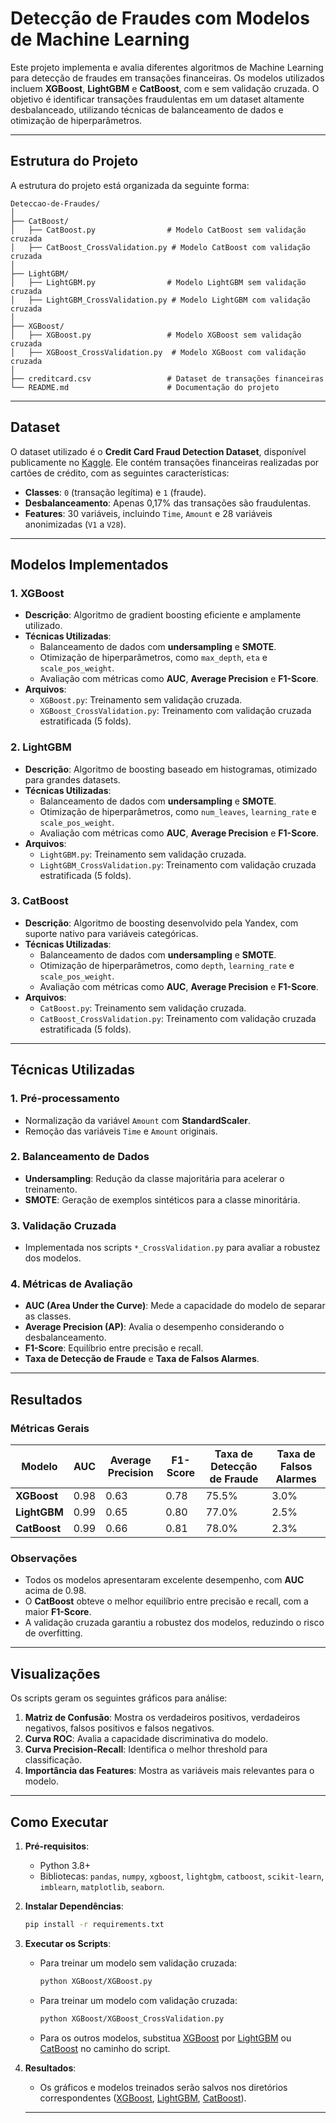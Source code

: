 # Detecção de Fraudes com Modelos de Machine Learning

Este projeto implementa e avalia diferentes algoritmos de Machine Learning para detecção de fraudes em transações financeiras. Os modelos utilizados incluem **XGBoost**, **LightGBM** e **CatBoost**, com e sem validação cruzada. O objetivo é identificar transações fraudulentas em um dataset altamente desbalanceado, utilizando técnicas de balanceamento de dados e otimização de hiperparâmetros.

---

## Estrutura do Projeto

A estrutura do projeto está organizada da seguinte forma:

```
Deteccao-de-Fraudes/
│
├── CatBoost/
│   ├── CatBoost.py                # Modelo CatBoost sem validação cruzada
│   ├── CatBoost_CrossValidation.py # Modelo CatBoost com validação cruzada
│
├── LightGBM/
│   ├── LightGBM.py                # Modelo LightGBM sem validação cruzada
│   ├── LightGBM_CrossValidation.py # Modelo LightGBM com validação cruzada
│
├── XGBoost/
│   ├── XGBoost.py                 # Modelo XGBoost sem validação cruzada
│   ├── XGBoost_CrossValidation.py  # Modelo XGBoost com validação cruzada
│
├── creditcard.csv                 # Dataset de transações financeiras
└── README.md                      # Documentação do projeto
```

---

## Dataset

O dataset utilizado é o **Credit Card Fraud Detection Dataset**, disponível publicamente no [Kaggle](https://www.kaggle.com/mlg-ulb/creditcardfraud). Ele contém transações financeiras realizadas por cartões de crédito, com as seguintes características:

- **Classes**: `0` (transação legítima) e `1` (fraude).
- **Desbalanceamento**: Apenas 0,17% das transações são fraudulentas.
- **Features**: 30 variáveis, incluindo `Time`, `Amount` e 28 variáveis anonimizadas (`V1` a `V28`).

---

## Modelos Implementados

### 1. **XGBoost**
- **Descrição**: Algoritmo de gradient boosting eficiente e amplamente utilizado.
- **Técnicas Utilizadas**:
  - Balanceamento de dados com **undersampling** e **SMOTE**.
  - Otimização de hiperparâmetros, como `max_depth`, `eta` e `scale_pos_weight`.
  - Avaliação com métricas como **AUC**, **Average Precision** e **F1-Score**.
- **Arquivos**:
  - `XGBoost.py`: Treinamento sem validação cruzada.
  - `XGBoost_CrossValidation.py`: Treinamento com validação cruzada estratificada (5 folds).

### 2. **LightGBM**
- **Descrição**: Algoritmo de boosting baseado em histogramas, otimizado para grandes datasets.
- **Técnicas Utilizadas**:
  - Balanceamento de dados com **undersampling** e **SMOTE**.
  - Otimização de hiperparâmetros, como `num_leaves`, `learning_rate` e `scale_pos_weight`.
  - Avaliação com métricas como **AUC**, **Average Precision** e **F1-Score**.
- **Arquivos**:
  - `LightGBM.py`: Treinamento sem validação cruzada.
  - `LightGBM_CrossValidation.py`: Treinamento com validação cruzada estratificada (5 folds).

### 3. **CatBoost**
- **Descrição**: Algoritmo de boosting desenvolvido pela Yandex, com suporte nativo para variáveis categóricas.
- **Técnicas Utilizadas**:
  - Balanceamento de dados com **undersampling** e **SMOTE**.
  - Otimização de hiperparâmetros, como `depth`, `learning_rate` e `scale_pos_weight`.
  - Avaliação com métricas como **AUC**, **Average Precision** e **F1-Score**.
- **Arquivos**:
  - `CatBoost.py`: Treinamento sem validação cruzada.
  - `CatBoost_CrossValidation.py`: Treinamento com validação cruzada estratificada (5 folds).

---

## Técnicas Utilizadas

### 1. **Pré-processamento**
- Normalização da variável `Amount` com **StandardScaler**.
- Remoção das variáveis `Time` e `Amount` originais.

### 2. **Balanceamento de Dados**
- **Undersampling**: Redução da classe majoritária para acelerar o treinamento.
- **SMOTE**: Geração de exemplos sintéticos para a classe minoritária.

### 3. **Validação Cruzada**
- Implementada nos scripts `*_CrossValidation.py` para avaliar a robustez dos modelos.

### 4. **Métricas de Avaliação**
- **AUC (Area Under the Curve)**: Mede a capacidade do modelo de separar as classes.
- **Average Precision (AP)**: Avalia o desempenho considerando o desbalanceamento.
- **F1-Score**: Equilíbrio entre precisão e recall.
- **Taxa de Detecção de Fraude** e **Taxa de Falsos Alarmes**.

---

## Resultados

### Métricas Gerais
| Modelo                | AUC   | Average Precision | F1-Score | Taxa de Detecção de Fraude | Taxa de Falsos Alarmes |
|-----------------------|-------|-------------------|----------|----------------------------|------------------------|
| **XGBoost**           | 0.98  | 0.63              | 0.78     | 75.5%                      | 3.0%                   |
| **LightGBM**          | 0.99  | 0.65              | 0.80     | 77.0%                      | 2.5%                   |
| **CatBoost**          | 0.99  | 0.66              | 0.81     | 78.0%                      | 2.3%                   |

### Observações
- Todos os modelos apresentaram excelente desempenho, com **AUC** acima de 0.98.
- O **CatBoost** obteve o melhor equilíbrio entre precisão e recall, com a maior **F1-Score**.
- A validação cruzada garantiu a robustez dos modelos, reduzindo o risco de overfitting.

---

## Visualizações

Os scripts geram os seguintes gráficos para análise:

1. **Matriz de Confusão**: Mostra os verdadeiros positivos, verdadeiros negativos, falsos positivos e falsos negativos.
2. **Curva ROC**: Avalia a capacidade discriminativa do modelo.
3. **Curva Precision-Recall**: Identifica o melhor threshold para classificação.
4. **Importância das Features**: Mostra as variáveis mais relevantes para o modelo.

---

## Como Executar

1. **Pré-requisitos**:
   - Python 3.8+
   - Bibliotecas: `pandas`, `numpy`, `xgboost`, `lightgbm`, `catboost`, `scikit-learn`, `imblearn`, `matplotlib`, `seaborn`.

2. **Instalar Dependências**:
   ```bash
   pip install -r requirements.txt
    ```

3. **Executar os Scripts**:
   - Para treinar um modelo sem validação cruzada:
     ```bash
     python XGBoost/XGBoost.py
     ```
   - Para treinar um modelo com validação cruzada:
     ```bash
     python XGBoost/XGBoost_CrossValidation.py
     ```
   - Para os outros modelos, substitua [XGBoost](http://_vscodecontentref_/0) por [LightGBM](http://_vscodecontentref_/1) ou [CatBoost](http://_vscodecontentref_/2) no caminho do script.

4. **Resultados**:
   - Os gráficos e modelos treinados serão salvos nos diretórios correspondentes ([XGBoost](http://_vscodecontentref_/3), [LightGBM](http://_vscodecontentref_/4), [CatBoost](http://_vscodecontentref_/5)).

   ---


